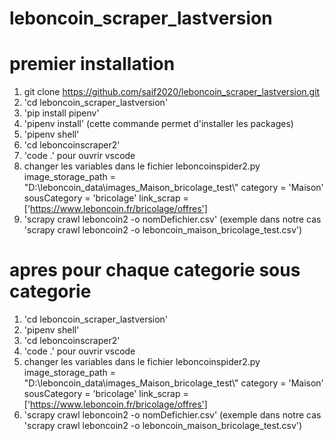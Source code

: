 # leboncoin_scraper_lastversion
# premier installation
1. git clone https://github.com/saif2020/leboncoin_scraper_lastversion.git
2. 'cd leboncoin_scraper_lastversion'
3. 'pip install pipenv'
4. 'pipenv install' (cette commande permet d'installer les packages)
5. 'pipenv shell'
6. 'cd leboncoinscraper2'
7. 'code .' pour ouvrir vscode 
8. changer les variables dans le fichier leboncoinspider2.py
image_storage_path = "D:\\leboncoin_data\\images_Maison_bricolage_test\\"
category = 'Maison'
sousCategory = 'bricolage'
link_scrap = ['https://www.leboncoin.fr/bricolage/offres']
9. 'scrapy crawl leboncoin2 -o nomDefichier.csv'  (exemple dans notre cas 'scrapy crawl leboncoin2 -o leboncoin_maison_bricolage_test.csv')

# apres pour chaque categorie sous categorie
1. 'cd leboncoin_scraper_lastversion'
2. 'pipenv shell'
3. 'cd leboncoinscraper2'
4. 'code .' pour ouvrir vscode 
5. changer les variables dans le fichier leboncoinspider2.py
image_storage_path = "D:\\leboncoin_data\\images_Maison_bricolage_test\\"
category = 'Maison'
sousCategory = 'bricolage'
link_scrap = ['https://www.leboncoin.fr/bricolage/offres']
6. 'scrapy crawl leboncoin2 -o nomDefichier.csv'  (exemple dans notre cas 'scrapy crawl leboncoin2 -o leboncoin_maison_bricolage_test.csv')
